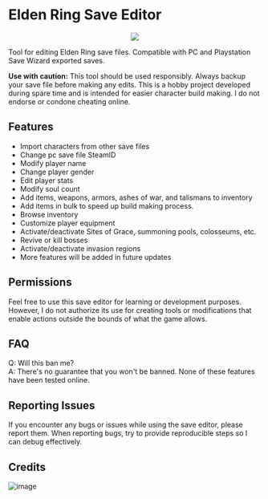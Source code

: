 # Elden Ring Save Editor

<p align="center">
  <a href="https://github.com/ClayAmore/ER-Save-Editor/blob/master/icon/readme.md"><img src="https://github.com/ClayAmore/ER-Save-Editor/assets/131625063/e1d40274-066a-4b72-b010-de9170090b60" /></a>
</p>

Tool for editing Elden Ring save files. Compatible with PC and Playstation Save Wizard exported saves.

**Use with caution:** This tool should be used responsibly. Always backup your save file before making any edits. This is a hobby project developed during spare time and is intended for easier character build making. I do not endorse or condone cheating online.

## Features
- Import characters from other save files
- Change pc save file SteamID
- Modify player name
- Change player gender
- Edit player stats
- Modify soul count
- Add items, weapons, armors, ashes of war, and talismans to inventory
- Add items in bulk to speed up build making process.
- Browse inventory
- Customize player equipment
- Activate/deactivate Sites of Grace, summoning pools, colosseums, etc.
- Revive or kill bosses
- Activate/deactivate invasion regions
- More features will be added in future updates

## Permissions
Feel free to use this save editor for learning or development purposes. However, I do not authorize its use for creating tools or modifications that enable actions outside the bounds of what the game allows.

## FAQ
Q: Will this ban me?<br/>
A: There's no guarantee that you won't be banned. None of these features have been tested online.

## Reporting Issues
If you encounter any bugs or issues while using the save editor, please report them. When reporting bugs, try to provide reproducible steps so I can debug effectively.

## Credits
![image](https://github.com/ClayAmore/ER-Save-Editor/assets/131625063/710c9ee6-c3df-4665-be6b-d96bce1ebf46)
